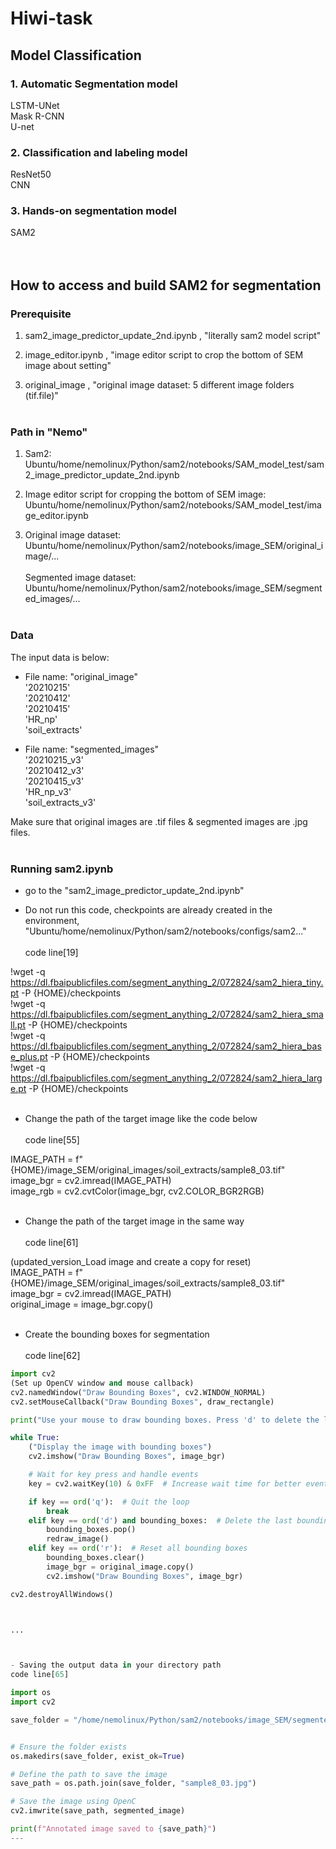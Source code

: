 # Hiwi-task


## Model Classification 

### 1. Automatic Segmentation model
LSTM-UNet<br />
Mask R-CNN<br />
U-net<br />

### 2. Classification and labeling model
ResNet50<br />
CNN<br />

### 3. Hands-on segmentation model
SAM2<br />
<br /><br />



## How to access and build SAM2 for segmentation


### Prerequisite
1. sam2_image_predictor_update_2nd.ipynb ,
   "literally sam2 model script"

3. image_editor.ipynb ,   "image editor script to crop the bottom of SEM image about setting"

4. original_image , 
     "original image dataset: 5 different image folders (tif.file)"<br /><br />



### Path in "Nemo"
1. Sam2: <br /> Ubuntu/home/nemolinux/Python/sam2/notebooks/SAM_model_test/sam2_image_predictor_update_2nd.ipynb

2. Image editor script for cropping the bottom of SEM image: <br /> Ubuntu/home/nemolinux/Python/sam2/notebooks/SAM_model_test/image_editor.ipynb

3. Original image dataset:<br />  Ubuntu/home/nemolinux/Python/sam2/notebooks/image_SEM/original_image/...<br /><br /> 
   Segmented image dataset:<br />  Ubuntu/home/nemolinux/Python/sam2/notebooks/image_SEM/segmented_images/...<br /><br />



### Data
The input data is below:<br /> 
- File name: "original_image"<br /> 
'20210215' <br /> 
'20210412' <br /> 
'20210415'<br /> 
'HR_np'<br /> 
'soil_extracts'<br /> 


- File name: "segmented_images"<br /> 
'20210215_v3' <br /> 
'20210412_v3' <br /> 
'20210415_v3'<br /> 
'HR_np_v3'<br /> 
'soil_extracts_v3'<br /> 

Make sure that original images are .tif files & segmented images are .jpg files.<br /><br />

### Running sam2.ipynb

- go to the "sam2_image_predictor_update_2nd.ipynb"

- Do not run this code, checkpoints are already created in the environment, "Ubuntu/home/nemolinux/Python/sam2/notebooks/configs/sam2..."<br /><br />
code line[19]<br />

!wget -q https://dl.fbaipublicfiles.com/segment_anything_2/072824/sam2_hiera_tiny.pt -P {HOME}/checkpoints<br />
!wget -q https://dl.fbaipublicfiles.com/segment_anything_2/072824/sam2_hiera_small.pt -P {HOME}/checkpoints<br />
!wget -q https://dl.fbaipublicfiles.com/segment_anything_2/072824/sam2_hiera_base_plus.pt -P {HOME}/checkpoints<br />
!wget -q https://dl.fbaipublicfiles.com/segment_anything_2/072824/sam2_hiera_large.pt -P {HOME}/checkpoints<br /><br />

- Change the path of the target image like the code below<br /><br />
code line[55]<br />

IMAGE_PATH = f"{HOME}/image_SEM/original_images/soil_extracts/sample8_03.tif"<br />
image_bgr = cv2.imread(IMAGE_PATH)<br />
image_rgb = cv2.cvtColor(image_bgr, cv2.COLOR_BGR2RGB)<br /><br />

- Change the path of the target image in the same way<br /><br />
code line[61]<br />

(updated_version_Load image and create a copy for reset)<br />
IMAGE_PATH = f"{HOME}/image_SEM/original_images/soil_extracts/sample8_03.tif"<br />
image_bgr = cv2.imread(IMAGE_PATH)<br />
original_image = image_bgr.copy()<br /><br />


- Create the bounding boxes for segmentation<br /><br />
code line[62]<br />

```python
import cv2
(Set up OpenCV window and mouse callback)
cv2.namedWindow("Draw Bounding Boxes", cv2.WINDOW_NORMAL)
cv2.setMouseCallback("Draw Bounding Boxes", draw_rectangle)

print("Use your mouse to draw bounding boxes. Press 'd' to delete the last box, 'r' to reset all boxes, and 'q' to finish.")

while True:
    ("Display the image with bounding boxes")
    cv2.imshow("Draw Bounding Boxes", image_bgr)

    # Wait for key press and handle events
    key = cv2.waitKey(10) & 0xFF  # Increase wait time for better event handling

    if key == ord('q'):  # Quit the loop
        break
    elif key == ord('d') and bounding_boxes:  # Delete the last bounding box
        bounding_boxes.pop()
        redraw_image()
    elif key == ord('r'):  # Reset all bounding boxes
        bounding_boxes.clear()
        image_bgr = original_image.copy()
        cv2.imshow("Draw Bounding Boxes", image_bgr)

cv2.destroyAllWindows()



...



- Saving the output data in your directory path
code line[65]

import os
import cv2

save_folder = "/home/nemolinux/Python/sam2/notebooks/image_SEM/segmented_images/soil_extracts"


# Ensure the folder exists
os.makedirs(save_folder, exist_ok=True)

# Define the path to save the image
save_path = os.path.join(save_folder, "sample8_03.jpg")

# Save the image using OpenC
cv2.imwrite(save_path, segmented_image)

print(f"Annotated image saved to {save_path}")
---



